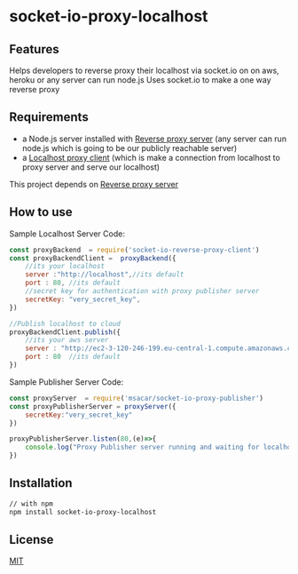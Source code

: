 # socket-io-proxy-localhost

## Features
Helps developers to reverse proxy their localhost via socket.io on on aws, heroku or any server can run node.js
Uses socket.io to make a one way reverse proxy
## Requirements
- a Node.js server installed with [Reverse proxy server](https://github.com/msacar/socket-io-reverse-proxy-server) (any server can run node.js which is going to be our publicly reachable server)
- a [Localhost proxy client](https://github.com/msacar/socket-io-proxy-localhost) (which is make a connection from localhost to proxy server and serve our localhost)

This project depends on  [Reverse proxy server](https://github.com/msacar/socket-io-reverse-proxy-server)
## How to use

Sample Localhost Server Code:

```js
const proxyBackend  = require('socket-io-reverse-proxy-client')
const proxyBackendClient =  proxyBackend({
    //its your localhost
    server :"http://localhost",//its default
    port : 80, //its default
    //secret key for authentication with proxy publisher server
    secretKey: "very_secret_key",
})

//Publish localhost to cloud
proxyBackendClient.publish({
    //its your aws server
    server : "http://ec2-3-120-246-199.eu-central-1.compute.amazonaws.com/",
    port : 80  //its default
})
```
Sample Publisher Server Code:

```js
const proxyServer  = require('msacar/socket-io-proxy-publisher')
const proxyPublisherServer = proxyServer({
    secretKey:"very_secret_key"
})

proxyPublisherServer.listen(80,(e)=>{
    console.log("Proxy Publisher server running and waiting for localhost's connection.")
})
```


## Installation

```bash
// with npm
npm install socket-io-proxy-localhost

```

## License

[MIT](LICENSE)

